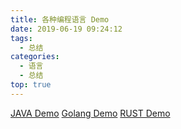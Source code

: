 ```yaml
---
title: 各种编程语言 Demo
date: 2019-06-19 09:24:12
tags:
  - 总结
categories:
  - 语言
  - 总结  
top: true
---
```


<p></p>
<!-- more -->


[JAVA Demo](https://github.com/www6v/jDemo)
[Golang Demo](https://github.com/www6v/gDemo)
[RUST Demo](https://github.com/www6v/rustDemo)

